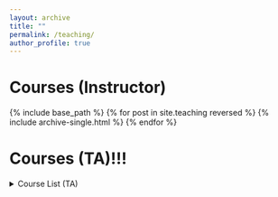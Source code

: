 ```yaml
---
layout: archive
title: ""
permalink: /teaching/
author_profile: true
---
```


Courses (Instructor)
======
  {% include base_path %}
{% for post in site.teaching reversed %}
  {% include archive-single.html %}
{% endfor %}

Courses (TA)!!!
======
<details>
<summary>Course List (TA)</summary>

Intro to Economics (Micro and Macro) x3, Labor Economics, Entrepreunership, Advanced Mircoeconomics, & Intro Econometrics
 
<!--- Consider just doing a list - Intro to Economics (Micro and Macro), Labor Economics, Entrepreunership, Advanced Mircoeconomics, Intro Econometrics>
